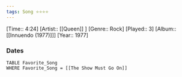 ```yaml
---
tags: Song ⭐⭐⭐⭐ 
---
```

[Time:: 4:24]
[Artist:: [[Queen]] ]
[Genre:: Rock]
[Played:: 3]
[Album:: [[Innuendo (1977)]]]
[Year:: 1977]
### Dates
````dataview
TABLE Favorite_Song
WHERE Favorite_Song = [[The Show Must Go On]]
````